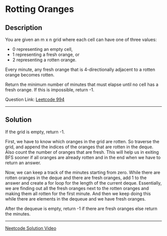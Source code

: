 # Rotting Oranges

## Description

You are given an m x n grid where each cell can have one of three values:

- 0 representing an empty cell,
- 1 representing a fresh orange, or
- 2 representing a rotten orange.

Every minute, any fresh orange that is 4-directionally adjacent to a rotten orange becomes rotten.

Return the minimum number of minutes that must elapse until no cell has a fresh orange. If this is impossible, return -1.

Question Link: [Leetcode 994](https://leetcode.com/problems/rotting-oranges/description/)

---
## Solution

If the grid is empty, return -1.

First, we have to know which oranges in the grid are rotten. So traverse the grid, and append the indices of the oranges that are rotten in the deque. Also count the number of oranges that are fresh. This will help us in exiting BFS sooner if all oranges are already rotten and in the end when we have to return an answer.

Now, we can keep a track of the minutes starting from zero. While there are rotten oranges in the deque and there are fresh oranges, add 1 to the answer and create a for loop for the length of the current deque. Essentially, we are finding out all the fresh oranges next to the rotten oranges and making them all rotten for the first minute. And then we keep doing this while there are elements in the dequeue and we have fresh oranges. 

After the dequeue is empty, return -1 if there are fresh oranges else return the minutes. 

---

[Neetcode Solution Video](https://youtu.be/y704fEOx0s0)